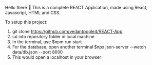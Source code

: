 Hello there 👋
This is a complete REACT Application, made using React, Javascript, HTML and CSS.

To setup this project:

1. git clone https://github.com/vedantpople4/REACT-App 
2. cd into repository folder in local machine
3. In the terminal, use $npm run start
4. For the database, open another terminal $npx json-server --watch data/db.json --port 8000
5. This would open a localhost in your browser

